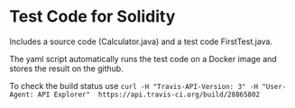 Test Code for Solidity
======

Includes a source code (Calculator.java) and a test code FirstTest.java.

The yaml script automatically runs the test code on a Docker image and stores 
the result on the github.  

To check the build status use `curl -H "Travis-API-Version: 3" -H "User-Agent: API Explorer"  https://api.travis-ci.org/build/28865802`

